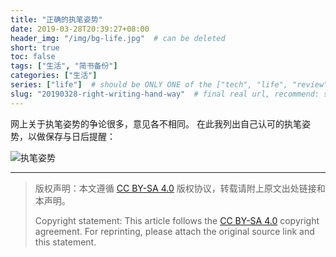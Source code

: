 ```yaml
---
title: "正确的执笔姿势"
date: 2019-03-28T20:39:27+08:00
header_img: "/img/bg-life.jpg"  # can be deleted
short: true
toc: false
tags: ["生活", "简书备份"]
categories: ["生活"]
series: ["life"]  # should be ONLY ONE of the ["tech", "life", "review"]
slug: "20190328-right-writing-hand-way"  # final real url, recommend: start by date, follow lower case words with hyphen splitter. E.g., `20230316-text-title`
---
```


网上关于执笔姿势的争论很多，意见各不相同。
在此我列出自己认可的执笔姿势，以做保存与日后提醒：

![执笔姿势](/img/posts/9835942-7c6fe2d9da9d8a12.jpg "执笔姿势")

---

> 版权声明：本文遵循 [CC BY-SA 4.0](https://creativecommons.org/licenses/by-sa/4.0/deed.zh) 版权协议，转载请附上原文出处链接和本声明。
>
> Copyright statement: This article follows the [CC BY-SA 4.0](https://creativecommons.org/licenses/by-sa/4.0/deed.en) copyright agreement. For reprinting, please attach the original source link and this statement.
